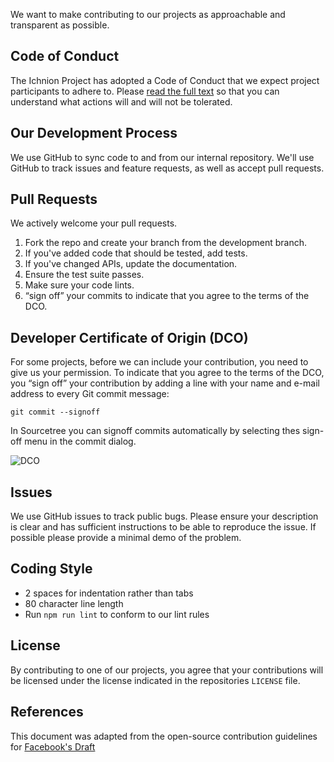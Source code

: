We want to make contributing to our projects as approachable and transparent as
possible.

## Code of Conduct
The Ichnion Project has adopted a Code of Conduct that we expect project
participants to adhere to. Please [read the full text](https://github.com/ichnion/.github/blob/main/CODE_OF_CONDUCT.md)
so that you can understand what actions will and will not be tolerated.

## Our Development Process
We use GitHub to sync code to and from our internal repository. We'll use GitHub
to track issues and feature requests, as well as accept pull requests.

## Pull Requests
We actively welcome your pull requests.

1. Fork the repo and create your branch from the development branch.
2. If you've added code that should be tested, add tests.
3. If you've changed APIs, update the documentation.
4. Ensure the test suite passes.
5. Make sure your code lints.
6. “sign off” your commits to indicate that you agree to the terms of the DCO.

## Developer Certificate of Origin (DCO)
For some projects, before we can include your contribution, you need to
give us your permission. To indicate that you agree to the terms of the DCO,
you “sign off” your contribution by adding a line with your name and e-mail
address to every Git commit message:

```
git commit --signoff
```

In Sourcetree you can signoff commits automatically by selecting thes sign-off menu
in the commit dialog.

![DCO](https://user-images.githubusercontent.com/914122/74705003-b88a7180-5255-11ea-939a-d9b729947865.png)

## Issues
We use GitHub issues to track public bugs. Please ensure your description is
clear and has sufficient instructions to be able to reproduce the issue.
If possible please provide a minimal demo of the problem.

## Coding Style
* 2 spaces for indentation rather than tabs
* 80 character line length
* Run `npm run lint` to conform to our lint rules

## License
By contributing to one of our projects, you agree that your contributions will be licensed
under the license indicated in the repositories `LICENSE` file.

## References
This document was adapted from the open-source contribution guidelines for
[Facebook's Draft](https://github.com/facebook/draft-js/blob/5dd99d327066f5f0b30b95ab95770822cff1ac65/CONTRIBUTING.md)
